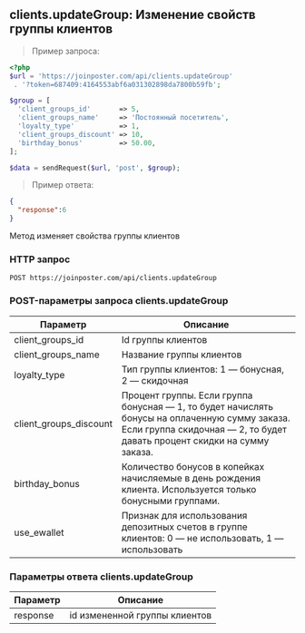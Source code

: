 ## clients.updateGroup: Изменение свойств группы клиентов

> Пример запроса:

```php
<?php
$url = 'https://joinposter.com/api/clients.updateGroup'
 . '?token=687409:4164553abf6a031302898da7800b59fb';

$group = [
  'client_groups_id'       => 5,
  'client_groups_name'     => 'Постоянный посетитель',
  'loyalty_type'           => 1,
  'client_groups_discount' => 10,
  'birthday_bonus'         => 50.00,
];

$data = sendRequest($url, 'post', $group);
```

> Пример ответа:

```json
{
  "response":6
}
```

Метод изменяет свойства группы клиентов

### HTTP запрос

`POST https://joinposter.com/api/clients.updateGroup`

### POST-параметры запроса clients.updateGroup

Параметр | Описание
-------- | --------
client_groups_id | Id группы клиентов
client_groups_name | Название группы клиентов
loyalty_type | Тип группы клиентов: 1 — бонусная, 2 — скидочная
client_groups_discount | Процент группы. Если группа бонусная — 1, то будет начислять бонусы на оплаченную сумму заказа. Если группа скидочная — 2, то будет давать процент скидки на сумму заказа.
birthday_bonus | Количество бонусов в копейках начисляемые в день рождения клиента. Используется только бонусными группами.
use_ewallet | Признак для использования депозитных счетов в группе клиентов: 0 — не использовать, 1 — использовать

### Параметры ответа clients.updateGroup

Параметр | Описание
-------- | --------
response | id измененной группы клиентов
